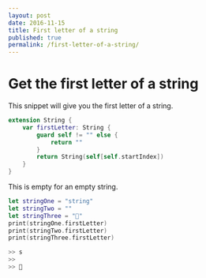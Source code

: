 ```yaml
---
layout: post
date: 2016-11-15
title: First letter of a string
published: true
permalink: /first-letter-of-a-string/
---
```


# Get the first letter of a string

This snippet will give you the first letter of a string.

```swift
extension String {
	var firstLetter: String {
		guard self != "" else {
			return ""
		}
		return String(self[self.startIndex])
	}	
}
```

This is empty for an empty string.

```swift
let stringOne = "string"
let stringTwo = ""
let stringThree = "🙂"
print(stringOne.firstLetter)
print(stringTwo.firstLetter)
print(stringThree.firstLetter)
```

```swift
>> s
>> 
>> 🙂
```